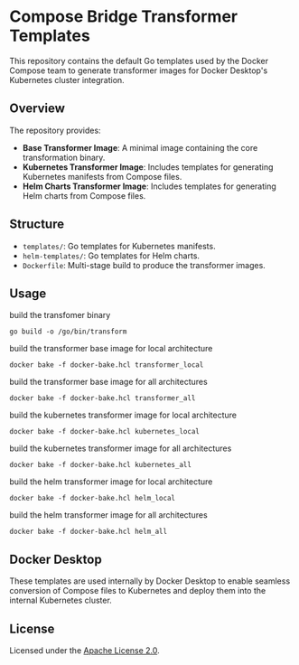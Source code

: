 # Compose Bridge Transformer Templates

This repository contains the default Go templates used by the Docker Compose team to generate transformer images for Docker Desktop's Kubernetes cluster integration.

## Overview

The repository provides:

- **Base Transformer Image**: A minimal image containing the core transformation binary.
- **Kubernetes Transformer Image**: Includes templates for generating Kubernetes manifests from Compose files.
- **Helm Charts Transformer Image**: Includes templates for generating Helm charts from Compose files.

## Structure

- `templates/`: Go templates for Kubernetes manifests.
- `helm-templates/`: Go templates for Helm charts.
- `Dockerfile`: Multi-stage build to produce the transformer images.

## Usage

build the transfomer binary
```shell
go build -o /go/bin/transform
```

build the transformer base image for local architecture
```shell
docker bake -f docker-bake.hcl transformer_local
```

build the transformer base image for all architectures
```shell
docker bake -f docker-bake.hcl transformer_all
```

build the kubernetes transformer image for local architecture
```shell
docker bake -f docker-bake.hcl kubernetes_local
```

build the kubernetes transformer image for all architectures
```shell
docker bake -f docker-bake.hcl kubernetes_all
```

build the helm transformer image for local architecture
```shell
docker bake -f docker-bake.hcl helm_local
```

build the helm transformer image for all architectures
```shell
docker bake -f docker-bake.hcl helm_all
```

## Docker Desktop
These templates are used internally by Docker Desktop to enable seamless conversion of Compose files to Kubernetes and deploy them into the internal Kubernetes cluster.

## License

Licensed under the [Apache License 2.0](LICENSE).
